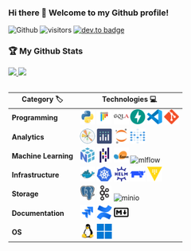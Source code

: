 ### Hi there 👋 Welcome to my Github profile!

![Github](https://img.shields.io/github/followers/lopezco?style=social) ![visitors](https://visitor-badge.laobi.icu/badge?page_id=lopezco.lopezco) [![dev.to badge](https://img.shields.io/badge/-LinkedIn-%230177B5?style=flat&logo=linkedin)](https://www.linkedin.com/in/joselopezco/)

### :trophy: My Github Stats

<a href="https://github.com/lopezco">
  <img height="137.3px" src="https://github-readme-stats.vercel.app/api?username=lopezco&count_private=true&hide_title=true&hide_border=true&show_icons=true&include_all_commits=true&count_private=true&line_height=21&text_color=000&icon_color=000&theme=graywhite" />
  <img height="137.3px" src="https://github-readme-stats.vercel.app/api/top-langs/?username=lopezco&count_private=false&hide=C%23&hide_title=true&hide_border=true&layout=compact&langs_count=6&exclude_forks=true&exclude_repo=notebooks&text_color=000&icon_color=ffftheme=graywhite" />
</a>

<br>
<br>

| Category 🏷️            | Technologies 💻 |
|------------------------|------------------|
| **Programming**        | <img src="https://github.com/devicons/devicon/blob/master/icons/python/python-original.svg" title="python" alt="python" width="30" height="30"/> <img src="https://github.com/devicons/devicon/blob/master/icons/pytest/pytest-original.svg" title="pytest" alt="pytest" width="30" height="30"/> <img src="https://github.com/devicons/devicon/blob/master/icons/sqlalchemy/sqlalchemy-original.svg" title="sqlalchemy" alt="sqlalchemy" width="30" height="30"/> <img src="https://github.com/devicons/devicon/blob/master/icons/fastapi/fastapi-original.svg" title="fastapi" alt="fastapi" width="30" height="30"/> <img src="https://github.com/devicons/devicon/blob/master/icons/vscode/vscode-original.svg" title="vscode" alt="vscode" width="30" height="30"/> <img src="https://github.com/devicons/devicon/blob/master/icons/git/git-original.svg" title="git" alt="git" width="30" height="30"/> |
| **Analytics**  | <img src="https://github.com/devicons/devicon/blob/master/icons/matplotlib/matplotlib-original.svg" title="matplotlib" alt="matplotlib" width="30" height="30"/> <img src="https://github.com/devicons/devicon/blob/master/icons/plotly/plotly-original.svg" title="plotly" alt="plotly" width="30" height="30"/> <img src="https://github.com/devicons/devicon/blob/master/icons/jupyter/jupyter-original.svg" title="jupyter" alt="jupyter" width="30" height="30"/> <img src="https://github.com/metabase/metabase/blob/master/resources/frontend_client/app/instance-loading-page/img/metabase-logo.svg" title="linux" alt="linux" width="30" height="30"/> |
| **Machine Learning**  | <img src="https://github.com/devicons/devicon/blob/master/icons/numpy/numpy-original.svg" title="numpy" alt="numpy" width="30" height="30"/> <img src="https://github.com/devicons/devicon/blob/master/icons/pandas/pandas-original.svg" title="pandas" alt="pandas" width="30" height="30"/> <img src="https://github.com/devicons/devicon/blob/master/icons/scikitlearn/scikitlearn-original.svg" title="scikitlearn" alt="scikitlearn" width="30" height="30"/> <img src="https://github.com/mlflow/mlflow/blob/master/assets/logo.svg" title="mlflow" alt="mlflow" height="30"/> |
| **Infrastructure**     | <img src="https://github.com/devicons/devicon/blob/master/icons/docker/docker-original.svg" title="docker" alt="docker" width="30" height="30"/> <img src="https://github.com/devicons/devicon/blob/master/icons/kubernetes/kubernetes-plain.svg" title="kubernetes" alt="kubernetes" width="30" height="30"/> <img src="https://github.com/devicons/devicon/blob/master/icons/helm/helm-original.svg" title="helm" alt="helm" width="30" height="30"/> <img src="https://github.com/devicons/devicon/blob/master/icons/rancher/rancher-original.svg" title="rancher" alt="rancher" width="30" height="30"/> <img src="https://github.com/devicons/devicon/blob/master/icons/vault/vault-original.svg" title="vault" alt="vault" width="30" height="30"/> |
| **Storage**            | <img src="https://github.com/devicons/devicon/blob/master/icons/postgresql/postgresql-original.svg" title="postgresql" alt="postgresql" width="30" height="30"/> <img src="https://github.com/devicons/devicon/blob/master/icons/apachekafka/apachekafka-original.svg" title="kafka" alt="kafka" width="30" height="30"/>  <img src="https://www.vectorlogo.zone/logos/minioio/minioio-ar21.svg" title="minio" alt="minio" height="30"/> |
| **Documentation**      | <img src="https://github.com/devicons/devicon/blob/master/icons/jira/jira-original.svg" title="jira" alt="jira" width="30" height="30"/> <img src="https://github.com/devicons/devicon/blob/master/icons/confluence/confluence-original.svg" title="confluence" alt="confluence" width="30" height="30"/> <img src="https://github.com/devicons/devicon/blob/master/icons/markdown/markdown-original.svg" title="markdown" alt="markdown" width="30" height="30"/> |
| **OS**                 | <img src="https://github.com/devicons/devicon/blob/master/icons/linux/linux-original.svg" title="linux" alt="linux" width="30" height="30"/> <img src="https://github.com/devicons/devicon/blob/master/icons/windows11/windows11-original.svg" title="windows11" alt="windows11" width="30" height="30"/> |
